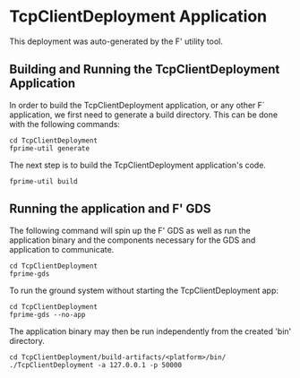 # TcpClientDeployment Application

This deployment was auto-generated by the F' utility tool.

## Building and Running the TcpClientDeployment Application

In order to build the TcpClientDeployment application, or any other F´ application, we first need to generate a build directory. This can be done with the following commands:

```
cd TcpClientDeployment
fprime-util generate
```

The next step is to build the TcpClientDeployment application's code.
```
fprime-util build
```

## Running the application and F' GDS

The following command will spin up the F' GDS as well as run the application binary and the components necessary for the GDS and application to communicate.

```
cd TcpClientDeployment
fprime-gds
```

To run the ground system without starting the TcpClientDeployment app:
```
cd TcpClientDeployment
fprime-gds --no-app
```

The application binary may then be run independently from the created 'bin' directory.

```
cd TcpClientDeployment/build-artifacts/<platform>/bin/
./TcpClientDeployment -a 127.0.0.1 -p 50000
```
